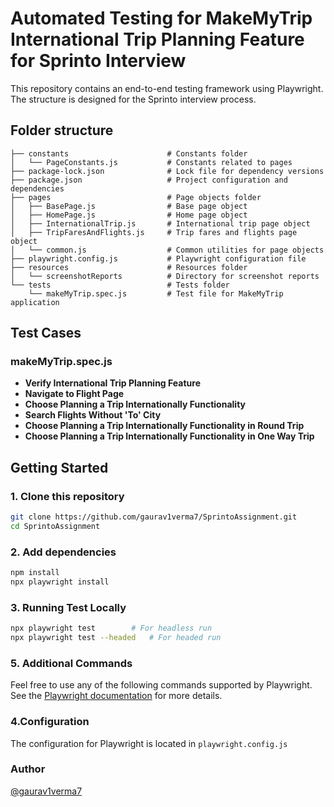 
# Automated Testing for MakeMyTrip International Trip Planning Feature for Sprinto Interview 

This repository contains an end-to-end testing framework using Playwright. The structure is designed for the Sprinto interview process.

## Folder structure
```
├── constants                      # Constants folder
│   └── PageConstants.js           # Constants related to pages
├── package-lock.json              # Lock file for dependency versions
├── package.json                   # Project configuration and dependencies
├── pages                          # Page objects folder
│   ├── BasePage.js                # Base page object
│   ├── HomePage.js                # Home page object
│   ├── InternationalTrip.js       # International trip page object
│   ├── TripFaresAndFlights.js     # Trip fares and flights page object
│   └── common.js                  # Common utilities for page objects
├── playwright.config.js           # Playwright configuration file
├── resources                      # Resources folder
│   └── screenshotReports          # Directory for screenshot reports
└── tests                          # Tests folder
    └── makeMyTrip.spec.js         # Test file for MakeMyTrip application
```

## Test Cases
### makeMyTrip.spec.js
- **Verify International Trip Planning Feature**
- **Navigate to Flight Page**
- **Choose Planning a Trip Internationally Functionality**
- **Search Flights Without 'To' City**
- **Choose Planning a Trip Internationally Functionality in Round Trip**
- **Choose Planning a Trip Internationally Functionality in One Way Trip**

## Getting Started 
### 1. Clone this repository
```bash
git clone https://github.com/gaurav1verma7/SprintoAssignment.git
cd SprintoAssignment
```

### 2. Add dependencies
```bash
npm install
npx playwright install
```

### 3. Running Test Locally 
```bash 
npx playwright test        # For headless run
npx playwright test --headed   # For headed run
```

### 5. Additional Commands
Feel free to use any of the following commands supported by Playwright. See the [Playwright documentation](https://playwright.dev/docs/intro) for more details.


### 4.Configuration
The configuration for Playwright is located in `playwright.config.js`

### Author
[@gaurav1verma7](https://github.com/gaurav1verma7)

   


